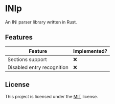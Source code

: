 # INIp
An INI parser library written in Rust.

## Features

| Feature                    | Implemented? |
|----------------------------|--------------|
| Sections support           | :x:          |
| Disabled entry recognition | :x:          |

## License
This project is licensed under the [MIT](LICENSE) license.
